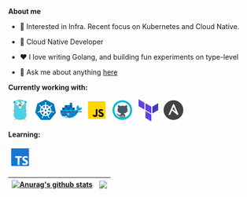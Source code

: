 **About me**

- 🧐 Interested in Infra. Recent focus on Kubernetes and Cloud Native.

- 💼 Cloud Native Developer 

- ❤️ I love writing Golang, and building fun experiments on type-level

- 💬 Ask me about anything [here](https://github.com/shuoshadow/shuoshadow/issues)

**Currently working with:**

<a href="https://golang.org/" title="Golang"><img src="icons/icons8-golang-48.png" /></a>
<a href="https://kubernetes.io/" title="Kubernetes"><img src="icons/icons8-kubernetes-48.png" /></a>
<a href="https://www.docker.com/" title="Docker"><img src="icons/icons8-docker-48.png" /></a>
<a href="https://www.javascript.com/" title="JavaScript"><img src="icons/icons8-javascript-48.png" /></a>
<a href="https://github.com/" title="GitHub"><img src="icons/icons8-github-48.png" /></a>
<a href="https://www.terraform.io/" title="Terraform"><img src="icons/icons8-terraform-48.png" /></a>
<a href="https://www.ansible.com/" title="Ansible"><img src="icons/icons8-ansible-48.png" /></a>

**Learning:**

<a href="https://www.typescriptlang.org/" title="TypeScript"><img src="icons/icons8-typescript-48.png" /></a>

| <a href="https://github.com/anuraghazra/github-readme-stats"><img align="center" src="https://github-readme-stats.vercel.app/api?username=shuoshadow&show_icons=true&include_all_commits=true&theme=buefy&hide_border=true" alt="Anurag's github stats" /></a> | <a href="https://github.com/anuraghazra/github-readme-stats"><img align="center" src="https://github-readme-stats.vercel.app/api/top-langs/?username=shuoshadow&layout=compact&theme=buefy&hide_border=true" /></a> |
| ------------- | ------------- |

